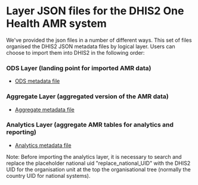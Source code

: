 # Layer JSON files for the DHIS2 One Health AMR system

We've provided the json files in a number of different ways. This set of files organised the DHIS2 JSON metadata files by logical layer. Users can choose to import them into DHIS2 in the following order:
### ODS Layer (landing point for imported AMR data)
* [ODS metadata file](oh_amr_ods_layer.json)
### Aggregate Layer (aggregated version of the AMR data)
* [Aggregate metadata file](oh_amr_aggregate_layer.json)
### Analytics Layer (aggregate AMR tables for analytics and reporting)
* [Analytics metadata file](oh_amr_analytics_layer.json)

Note: Before importing the analytics layer, it is necessary to search and replace the placeholder national uid "replace_national_UID" with the DHIS2 UID for the organisation unit at the top the organisational tree (normally the country UID for national systems).

